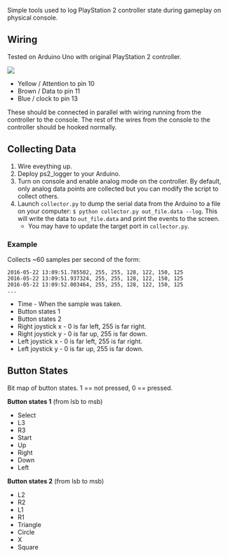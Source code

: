 Simple tools used to log PlayStation 2 controller state during gameplay on physical console.

## Wiring
Tested on Arduino Uno with original PlayStation 2 controller.

![](http://store.curiousinventor.com/media/images/guides/ps2/wiring.jpg)

* Yellow / Attention to pin 10 
* Brown / Data to pin 11 
* Blue / clock to pin 13 

These should be connected in parallel with wiring running from the controller to the console. The rest of the wires from the console to the controller should be hooked normally.

## Collecting Data
1. Wire eveything up.
1. Deploy ps2_logger to your Arduino.
1. Turn on console and enable analog mode on the controller. By default, only analog data points are collected but you can modify the script to collect others.
1. Launch `collector.py` to dump the serial data from the Arduino to a file on your computer: `$ python collector.py out_file.data --log`. This will write the data to `out_file.data` and print the events to the screen.
   * You may have to update the target port in `collector.py`.

### Example
Collects ~60 samples per second of the form:

```
2016-05-22 13:09:51.785502, 255, 255, 128, 122, 150, 125
2016-05-22 13:09:51.937324, 255, 255, 128, 122, 150, 125
2016-05-22 13:09:52.003464, 255, 255, 128, 122, 150, 125
...
```

* Time - When the sample was taken.
* Button states 1
* Button states 2
* Right joystick x - 0 is far left, 255 is far right.
* Right joystick y - 0 is far up, 255 is far down.
* Left joystick x - 0 is far left, 255 is far right.
* Left joystick y - 0 is far up, 255 is far down.


## Button States
Bit map of button states. 1 == not pressed, 0 == pressed.

**Button states 1** (from lsb to msb)

* Select
* L3
* R3
* Start
* Up
* Right
* Down
* Left

**Button states 2** (from lsb to msb)

* L2
* R2
* L1
* R1
* Triangle
* Circle
* X
* Square


[pyserial]: https://github.com/pyserial/pyserial